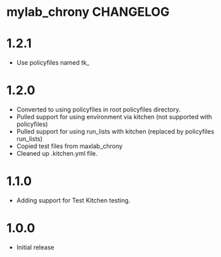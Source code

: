 # mylab_chrony CHANGELOG

# 1.2.1

* Use policyfiles named tk_<policyfile>

# 1.2.0

* Converted to using policyfiles in root policyfiles directory.
* Pulled support for using environment via kitchen (not supported with policyfiles)
* Pulled support for using run_lists with kitchen (replaced by policyfiles run_lists)
* Copied test files from maxlab_chrony
* Cleaned up .kitchen.yml file.

# 1.1.0

* Adding support for Test Kitchen testing.

# 1.0.0

* Initial release
